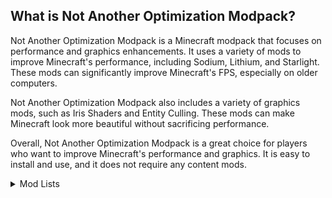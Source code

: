 ## What is Not Another Optimization Modpack?
Not Another Optimization Modpack is a Minecraft modpack that focuses on performance and graphics enhancements. It uses a variety of mods to improve Minecraft's performance, including Sodium, Lithium, and Starlight. These mods can significantly improve Minecraft's FPS, especially on older computers. 

Not Another Optimization Modpack also includes a variety of graphics mods, such as Iris Shaders and Entity Culling. These mods can make Minecraft look more beautiful without sacrificing performance.

Overall, Not Another Optimization Modpack is a great choice for players who want to improve Minecraft's performance and graphics. It is easy to install and use, and it does not require any content mods.

<details>
<summary> Mod Lists </summary>

| Link | Description | Author |
|---|---|---|
| [Debugify](https://modrinth.com/mod/debugify) | fixes over 70 bugs found on the bug tracker in Minecraft | [isxander](https://modrinth.com/user/isxander) |
| [Entity Culling](https://modrinth.com/mod/entityculling) | using async path-tracing to skip rendering Block/Entities that are not visible | [tr7zw](https://modrinth.com/user/tr7zw) |
| [Ferrite Core](https://modrinth.com/mod/ferrite-core) | reduces the memory usage of Minecraft in a few different ways | [malte0811](https://modrinth.com/user/malte0811) |
| [Immediately Fast](https://modrinth.com/mod/immediatelyfast) | optimizes all immediate mode rendering by using a custom buffer implementation | [RaphiMC](https://modrinth.com/user/RaphiMC) |
| [Indium](https://modrinth.com/mod/indium) | required for many mods that use advanced rendering effects through Fabric Rendering API| [comp500](https://modrinth.com/user/comp500) |
| [Iris](https://modrinth.com/mod/iris) | full support for all past and present OptiFine shader packs | [coderbot](https://modrinth.com/user/coderbot) |
| [Lithium](https://modrinth.com/mod/iris) | improve a number of game logic (game physics, mob AI, block ticking, etc) | [jellysquid3](https://modrinth.com/user/jellysquid3) |
| [Memory Leak Fix](https://modrinth.com/mod/memoryleakfix) | fixes multiple memory leaks in Minecraft | [fxmorin](https://modrinth.com/user/fxmorin) |
| [More Culling](https://modrinth.com/mod/moreculling) | changes how multiple types of culling are handled | [fxmorin](https://modrinth.com/user/fxmorin) |
| [Reeses Sodium Options](https://modrinth.com/mod/reeses-sodium-options) | replaces Sodium's options screen with intention of improving UX | [FlashyReese](https://modrinth.com/user/FlashyReese) |
| [Sodium](https://modrinth.com/mod/sodium) | rendering optimization mod which greatly improves frame rates and stuttering while fixing many graphical issues | [jellysquid3](https://modrinth.com/user/jellysquid3) |
| [Sodium Extra](https://modrinth.com/mod/sodium-extra) | bring most of OptiFine's eye-candy options to Sodium | [FlashyReese](https://modrinth.com/user/FlashyReese) |
| [Starlight](https://modrinth.com/mod/starlight) | rewriting the light engine to fix lighting performance and lighting errors | [spottedleaf](https://modrinth.com/user/spottedleaf) |


</details>

